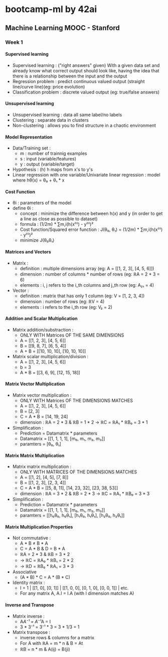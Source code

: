 # bootcamp-ml by 42ai

## Machine Learning MOOC - Stanford

### Week 1

#### Supervised learning
- Supervised learning : ("right answers" given) With a given data set and already know what correct output should look like, having the idea that there is a relationship between the input and the output
- Regression problem : predict continuous valued output (straight line/curve line)(eg: price evolution)
- Classification problem : discrete valued output (eg: true/false answers)

#### Unsupervised learning
- Unsupervised learning : data all same label/no labels
- Clustering : separate data in clusters
- Non-clustering : allows you to find structure in a chaotic environment

#### Model Representation
- Data/Training set :
    - m : number of trainnig examples
    - s : input (variable/features)
    - y : output (variable/target)
- Hypothesis : (h) h maps from x's to y's
- Linear regression with one variable/Univariate linear regression : model where hθ(x) = θ₀ + θ₁ * x

#### Cost Function
- θi : parameters of the model
- define θi :
    - concept : minimize the difference between h(x) and y (in order to get a line as close as possible to dataset)
    - formula : (1/2m) * ∑m,i(h(x⁽ⁱ⁾) - y⁽ⁱ⁾)²
    - Cost function/Squared error function : J(θ₀, θ₁) = (1/2m) * ∑m,i(h(x⁽ⁱ⁾) - y⁽ⁱ⁾)²
    - minimize J(θ₀θ₁)

#### Matrices and Vectors
- Matrix :
    - definition : multiple dimensions array (eg: A = [[1, 2, 3], [4, 5, 6]])
    - dimension : number of columns * number of rows (eg: ℝA = 2 * 3 = 6)
    - elements : i, j refers to the i_th columns and j_th row (eg: A₂₁ = 4)
- Vector :
    - definition : matrix that has only 1 column (eg: V = [1, 2, 3, 4])
    - dimension : number of rows (eg: ℝV = 4)
    - elements : i refers to the i_th row (eg: V₂ = 2)

#### Addition and Scalar Multiplication
- Matrix addition/substraction :
    - ONLY WITH Matrices OF THE SAME DIMENSIONS
    - A = [[1, 2, 3], [4, 5, 6]]
    - B = [[9, 8, 7], [6, 5, 4]]
    - A + B = [[10, 10, 10], [10, 10, 10]]
- Matrix scalar multiplication/division :
    - A = [[1, 2, 3], [4, 5, 6]]
    - b = 3
    - A * B = [[3, 6, 9], [12, 15, 18]]

#### Matrix Vector Multiplication
- Matrix vector multiplication :
    - ONLY WITH Matrices OF THE DIMENSIONS MATCHES
    - A = [[1, 2, 3], [4, 5, 6]]
    - B = [2, 3]
    - C = A * B = [14, 19, 24]
    - dimension : ℝA = 2 * 3 & ℝB = 1 * 2 -> ℝC = ℝA₁ * ℝB₀ = 3 * 1
- Simplification : 
    - Prediction = Datamatrix * parameters
    - Datamatrix = [[1, 1, 1, 1], [m₀, m₁, m₂, m₃]]
    - paramters = [θ₀, θ₁]

#### Matrix Matrix Multiplication
- Matrix matrix multiplication :
    - ONLY WITH MATRICES OF THE DIMENSIONS MATCHES
    - A = [[1, 2], [4, 5], [7, 8]]
    - B = [[1, 2, 3], [2, 3, 4]]
    - C = A * B = [[5, 8, 11], [14, 23, 32], [23, 38, 53]]
    - dimension : ℝA = 3 * 2 & ℝB = 2 * 3 -> ℝC = ℝA₁ * ℝB₀ = 3 * 3
- Simplification : 
    - Prediction = Datamatrix * parameters
    - Datamatrix = [[1, 1, 1, 1], [m₀, m₁, m₂, m₃]]
    - paramters = [[h₀θ₀, h₀θ₁], [h₁θ₀, h₁θ₁], [h₂θ₀, h₂θ₁]]

#### Matrix Multiplication Properties
- Not commutative :
    - A * B ≠ B * A
    - C = A * B & D = B * A
    - ℝA = 2 * 3 & ℝB = 3 * 2 
    - -> ℝC = ℝA₀ * ℝB₁ = 2 * 2
    - -> ℝD = ℝB₀ * ℝA₁ = 3 * 3
- Associative
    - (A * B) * C = A * (B * C)
- Identity matrix :
    - I = 1 | [[1, 0], [0, 1]] | [[1, 0, 0], [0, 1, 0], [0, 0, 1]] | etc.
    - For any matrix A, A.I = I.A (with I dimension matches A)

#### Inverse and Transpose
- Matrix inverse :
    - A*A⁻¹ = A⁻¹*A = I
    - 3 * 3⁻¹ = 3⁻¹ * 3 = 3 * 1/3 = 1
- Matrix transpose :
    - inverse rows & columns for a matrix
    - For A with ℝA = m * n & B = At
    - ℝB = n * m & A(ij) = B(ji)